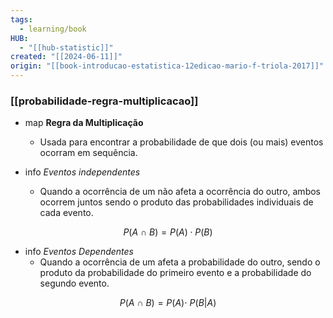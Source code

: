 ```yaml
---
tags:
  - learning/book
HUB:
  - "[[hub-statistic]]"
created: "[[2024-06-11]]"
origin: "[[book-introducao-estatistica-12edicao-mario-f-triola-2017]]"
---
```

### [[probabilidade-regra-multiplicacao]]


- map **Regra da Multiplicação**
	- Usada para encontrar a probabilidade de que dois (ou mais) eventos ocorram em sequência.

- info *Eventos independentes* 
	- Quando a ocorrência de um não afeta a ocorrência do outro, ambos ocorrem juntos sendo o produto das probabilidades individuais de cada evento.

$$P(A \ \cap \ B)=P(A)\cdot P(B)$$

- info *Eventos Dependentes* 
	-  Quando a ocorrência de um afeta a probabilidade do outro, sendo o produto da probabilidade do primeiro evento e a probabilidade do segundo evento.

$$P(A \ \cap\ B)=P(A)\cdot \ P(B|A)$$



